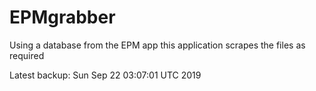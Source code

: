 # EPMgrabber
Using a database from the EPM app this application scrapes the files as required


Latest backup: Sun Sep 22 03:07:01 UTC 2019
